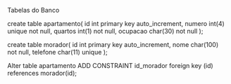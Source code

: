 Tabelas do Banco

create table apartamento(
 	id int primary key auto_increment,
	numero int(4) unique not null,
	quartos int(1) not null,
	ocupacao char(30) not null
);


create table morador(
	id int primary key auto_increment,
	nome char(100) not null,
	telefone char(11) unique
);

Alter table apartamento
ADD CONSTRAINT id_morador
foreign key (id) 
references morador(id);